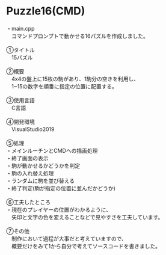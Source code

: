 # Puzzle16(CMD)
・main.cpp<br>
　コマンドプロンプトで動かせる16パズルを作成しました。<br><br>
①タイトル<br>
　15パズル<br><br>
②概要<br>
　4x4の盤上に15枚の駒があり、1駒分の空きを利用し、<br>
　1~15の数字を順番に指定の位置に配置する。<br><br>
③使用言語<br>
　C言語<br><br>
④開発環境<br>
　VisualStudio2019<br><br>
⑤処理<br>
・メインルーチンとCMDへの描画処理<br>
・終了画面の表示<br>
・駒が動かせるかどうかを判定<br>
・駒の入れ替え処理<br>
・ランダムに駒を並び替える<br>
・終了判定(駒が指定の位置に並んだかどうか)<br><br>
⑥工夫したところ<br>
・現在のプレイヤーの位置がわかるように、<br>
　矢印と文字の色を変えることなどで見やすさを工夫しています。<br><br>
⑦その他<br>
　制作において過程が大事だと考えていますので、<br>
　概要だけをみて1から自分で考えてソースコードを書きました。<br>

